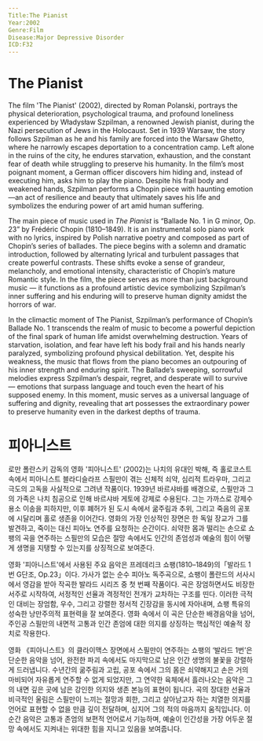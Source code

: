 ```yaml
---
Title:The Pianist
Year:2002
Genre:Film
Disease:Major Depressive Disorder
ICD:F32
---
```


# The Pianist
The film 'The Pianist' (2002), directed by Roman Polanski, portrays the physical deterioration, psychological trauma, and profound loneliness experienced by Władysław Szpilman, a renowned Jewish pianist, during the Nazi persecution of Jews in the Holocaust. Set in 1939 Warsaw, the story follows Szpilman as he and his family are forced into the Warsaw Ghetto, where he narrowly escapes deportation to a concentration camp. Left alone in the ruins of the city, he endures starvation, exhaustion, and the constant fear of death while struggling to preserve his humanity. In the film’s most poignant moment, a German officer discovers him hiding and, instead of executing him, asks him to play the piano. Despite his frail body and weakened hands, Szpilman performs a Chopin piece with haunting emotion—an act of resilience and beauty that ultimately saves his life and symbolizes the enduring power of art amid human suffering.

The main piece of music used in *The Pianist* is “Ballade No. 1 in G minor, Op. 23” by Frédéric Chopin (1810–1849). It is an instrumental solo piano work with no lyrics, inspired by Polish narrative poetry and composed as part of Chopin’s series of ballades. The piece begins with a solemn and dramatic introduction, followed by alternating lyrical and turbulent passages that create powerful contrasts. These shifts evoke a sense of grandeur, melancholy, and emotional intensity, characteristic of Chopin’s mature Romantic style. In the film, the piece serves as more than just background music — it functions as a profound artistic device symbolizing Szpilman’s inner suffering and his enduring will to preserve human dignity amidst the horrors of war.

In the climactic moment of The Pianist, Szpilman’s performance of Chopin’s Ballade No. 1 transcends the realm of music to become a powerful depiction of the final spark of human life amidst overwhelming destruction. Years of starvation, isolation, and fear have left his body frail and his hands nearly paralyzed, symbolizing profound physical debilitation. Yet, despite his weakness, the music that flows from the piano becomes an outpouring of his inner strength and enduring spirit. The Ballade’s sweeping, sorrowful melodies express Szpilman’s despair, regret, and desperate will to survive — emotions that surpass language and touch even the heart of his supposed enemy. In this moment, music serves as a universal language of suffering and dignity, revealing that art possesses the extraordinary power to preserve humanity even in the darkest depths of trauma.


# 피아니스트

로만 폴란스키 감독의 영화 '피아니스트' (2002)는 나치의 유대인 박해, 즉 홀로코스트 속에서 피아니스트 블라디슬라프 스필만이 겪는 신체적 쇠약, 심리적 트라우마, 그리고 극도의 고독을 사실적으로 그려낸 작품이다. 1939년 바르샤바를 배경으로, 스필만과 그의 가족은 나치 침공으로 인해 바르샤바 게토에 강제로 수용된다. 그는 가까스로 강제수용소 이송을 피하지만, 이후 폐허가 된 도시 속에서 굶주림과 추위, 그리고 죽음의 공포에 시달리며 홀로 생존을 이어간다. 영화의 가장 인상적인 장면은 한 독일 장교가 그를 발견하고, 죽이는 대신 피아노 연주를 요청하는 순간이다. 쇠약한 몸과 떨리는 손으로 쇼팽의 곡을 연주하는 스필만의 모습은 절망 속에서도 인간의 존엄성과 예술의 힘이 어떻게 생명을 지탱할 수 있는지를 상징적으로 보여준다.

영화 '피아니스트'에서 사용된 주요 음악은 프레데리크 쇼팽(1810–1849)의「발라드 1번 G단조, Op.23」이다. 가사가 없는 순수 피아노 독주곡으로, 쇼팽이 폴란드의 서사시에서 영감을 받아 작곡한 발라드 시리즈 중 첫 번째 작품이다. 곡은 장엄하면서도 비장한 서주로 시작하여, 서정적인 선율과 격정적인 전개가 교차하는 구조를 띤다. 이러한 극적인 대비는 장엄함, 우수, 그리고 강렬한 정서적 긴장감을 동시에 자아내며, 쇼팽 특유의 성숙한 낭만주의적 표현력을 잘 보여준다. 영화 속에서 이 곡은 단순한 배경음악을 넘어, 주인공 스필만의 내면적 고통과 인간 존엄에 대한 의지를 상징하는 핵심적인 예술적 장치로 작용한다.

영화 《피아니스트》의 클라이맥스 장면에서 스필만이 연주하는 쇼팽의 ‘발라드 1번’은 단순한 음악을 넘어, 완전한 파괴 속에서도 마지막으로 남은 인간 생명의 불꽃을 강렬하게 드러냅니다. 수년간의 굶주림과 고립, 공포 속에서 그의 몸은 쇠약해지고 손은 거의 마비되어 자유롭게 연주할 수 없게 되었지만, 그 연약한 육체에서 흘러나오는 음악은 그의 내면 깊은 곳에 남은 강인한 의지와 생존 본능의 표현이 됩니다. 곡의 장대한 선율과 비극적인 울림은 스필만이 느끼는 절망과 회한, 그리고 살아남고자 하는 치열한 의지를 언어로 표현할 수 없을 만큼 깊이 전달하며, 심지어 그의 적의 마음까지 움직입니다. 이 순간 음악은 고통과 존엄의 보편적 언어로서 기능하며, 예술이 인간성을 가장 어두운 절망 속에서도 지켜내는 위대한 힘을 지니고 있음을 보여줍니다.

